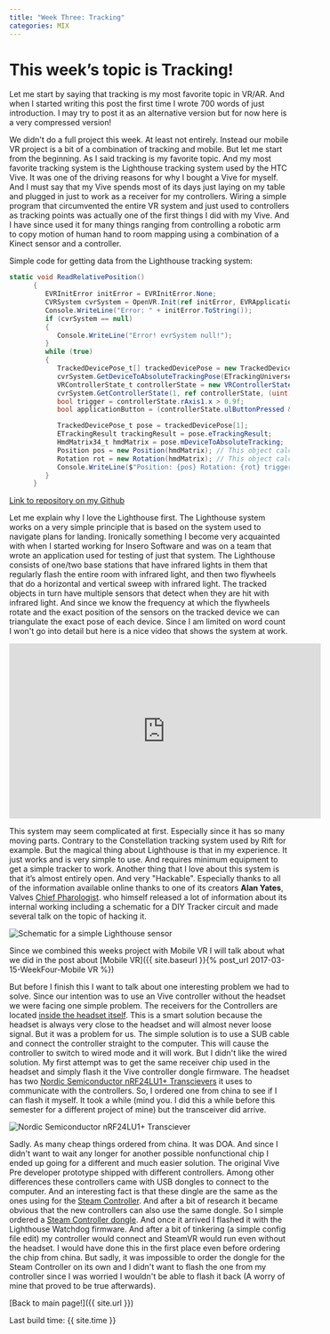 ```yaml
---
title: "Week Three: Tracking"
categories: MIX
---
```


# This week’s topic is Tracking!

Let me start by saying that tracking is my most favorite topic in VR/AR. And when I started writing this post the first time I wrote 700 words of just introduction. I may try to post it as an alternative version but for now here is a very compressed version!

We didn't do a full project this week. At least not entirely. Instead our mobile VR project is a bit of a combination of tracking and mobile. But let me start from the beginning.
As I said tracking is my favorite topic. And my most favorite tracking system is the Lighthouse tracking system used by the HTC Vive. It was one of the driving reasons for why I bought a Vive for myself. And I must say that my Vive spends most of its days just laying on my table and plugged in just to work as a receiver for my controllers. Wiring a simple program that circumvented the entire VR system and just used to controllers as tracking points was actually one of the first things I did with my Vive. And I have since used it for many things ranging from controlling a robotic arm to copy motion of human hand to room mapping using a combination of a Kinect sensor and a controller.

Simple code for getting data from the Lighthouse tracking system:
```csharp
static void ReadRelativePosition()
      {
         EVRInitError initError = EVRInitError.None;
         CVRSystem cvrSystem = OpenVR.Init(ref initError, EVRApplicationType.VRApplication_Utility);
         Console.WriteLine("Error: " + initError.ToString());
         if (cvrSystem == null)
         {
            Console.WriteLine("Error! evrSystem null!");
         }
         while (true)
         {
            TrackedDevicePose_t[] trackedDevicePose = new TrackedDevicePose_t[OpenVR.k_unMaxTrackedDeviceCount];
            cvrSystem.GetDeviceToAbsoluteTrackingPose(ETrackingUniverseOrigin.TrackingUniverseRawAndUncalibrated, 0f, trackedDevicePose);
            VRControllerState_t controllerState = new VRControllerState_t();
            cvrSystem.GetControllerState(1, ref controllerState, (uint) System.Runtime.InteropServices.Marshal.SizeOf(typeof(VRControllerState_t)));
            bool trigger = controllerState.rAxis1.x > 0.9f;
            bool applicationButton = (controllerState.ulButtonPressed & (1ul << (int)EVRButtonId.k_EButton_ApplicationMenu)) != 0;

            TrackedDevicePose_t pose = trackedDevicePose[1];
            ETrackingResult trackingResult = pose.eTrackingResult;
            HmdMatrix34_t hmdMatrix = pose.mDeviceToAbsoluteTracking;
            Position pos = new Position(hmdMatrix); // This object calculates position from the hmdMatrix
            Rotation rot = new Rotation(hmdMatrix); // This object calculates rotation from the hmdMatrix
            Console.WriteLine($"Position: {pos} Rotation: {rot} trigger {trigger} app {applicationButton}");
         }
      }
```
[Link to repository on my Github](https://github.com/dmweis/SteamVrTest)

Let me explain why I love the Lighthouse first. The Lighthouse system works on a very simple principle that is based on the system used to navigate plans for landing. Ironically something I become very acquainted with when I started working for Insero Software and was on a team that wrote an application used for testing of just that system.
The Lighthouse consists of one/two base stations that have infrared lights in them that regularly flash the entire room with infrared light, and then two flywheels that do a horizontal and vertical sweep with infrared light. The tracked objects in turn have multiple sensors that detect when they are hit with infrared light. And since we know the frequency at which the flywheels rotate and the exact position of the sensors on the tracked device we can triangulate the exact pose of each device.
Since I am limited on word count I won't go into detail but here is a nice video that shows the system at work.

<iframe width="560" height="315" src="https://www.youtube.com/embed/J54dotTt7k0" frameborder="0" allowfullscreen></iframe>

This system may seem complicated at first. Especially since it has so many moving parts. Contrary to the Constellation tracking system used by Rift for example. But the magical thing about Lighthouse is that in my experience. It just works and is very simple to use. And requires minimum equipment to get a simple tracker to work. Another thing that I love about this system is that it’s almost entirely open. And very "Hackable". Especially thanks to all of the information available online thanks to one of its creators **Alan Yates**, Valves [Chief Pharologist](https://en.wikipedia.org/wiki/Pharology). who himself released a lot of information about its internal working including a schematic for a DIY Tracker circuit and made several talk on the topic of hacking it.

![Schematic for a simple Lighthouse sensor]({{site.url}}/images/MixWeekThreeTracking/lighthouse_sensor_schematic.jpg)

Since we combined this weeks project with Mobile VR I will talk about what we did in the post about [Mobile VR]({{ site.baseurl }}{% post_url 2017-03-15-WeekFour-Mobile VR %})

But before I finish this I want to talk about one interesting problem we had to solve.
Since our intention was to use an Vive controller without the headset we were facing one simple problem. The receivers for the Controllers are located [inside the headset itself](https://www.ifixit.com/Teardown/HTC+Vive+Teardown/62213#s130831). This is a smart solution because the headset is always very close to the headset and will almost never loose signal. But it was a problem for us. The simple solution is to use a SUB cable and connect the controller straight to the computer. This will cause the controller to switch to wired mode and it will work. But I didn't like the wired solution.
My first attempt was to get the same receiver chip used in the headset and simply flash it the Vive controller dongle firmware. The headset has two [Nordic Semiconductor nRF24LU1+ Transcievers](https://www.sparkfun.com/datasheets/Wireless/Nordic/nRF24LU1P_1_0.pdf "Datasheet for Nordic Semiconductor nRF24LU1+ Transceiver") it uses to communicate with the controllers. So, I ordered one from china to see if I can flash it myself. It took a while (mind you. I did this a while before this semester for a different project of mine) but the transceiver did arrive.

![Nordic Semiconductor nRF24LU1+ Transciever]({{site.url}}/images/MixWeekThreeTracking/transceiver_vive.jpg)

Sadly. As many cheap things ordered from china. It was DOA. And since I didn't want to wait any longer for another possible nonfunctional chip I ended up going for a different and much easier solution. The original Vive Pre developer prototype shipped with different controllers. Among other differences these controllers came with USB dongles to connect to the computer. And an interesting fact is that these dingle are the same as the ones using for the [Steam Controller](http://store.steampowered.com/app/353370/Steam_Controller/). And after a bit of research it became obvious that the new controllers can also use the same dongle. So I simple ordered a [Steam Controller dongle](http://store.steampowered.com/app/530260/Steam_Controller_Wireless_Receiver/). And once it arrived I flashed it with the Lighthouse Watchdog firmware. And after a bit of tinkering (a simple config file edit) my controller would connect and SteamVR would run even without the headset. I would have done this in the first place even before ordering the chip from china. But sadly, it was impossible to order the dongle for the Steam Controller on its own and I didn't want to flash the one from my controller since I was worried I wouldn't be able to flash it back (A worry of mine that proved to be true afterwards).

[Back to main page!]({{ site.url }})

Last build time: {{ site.time }}
